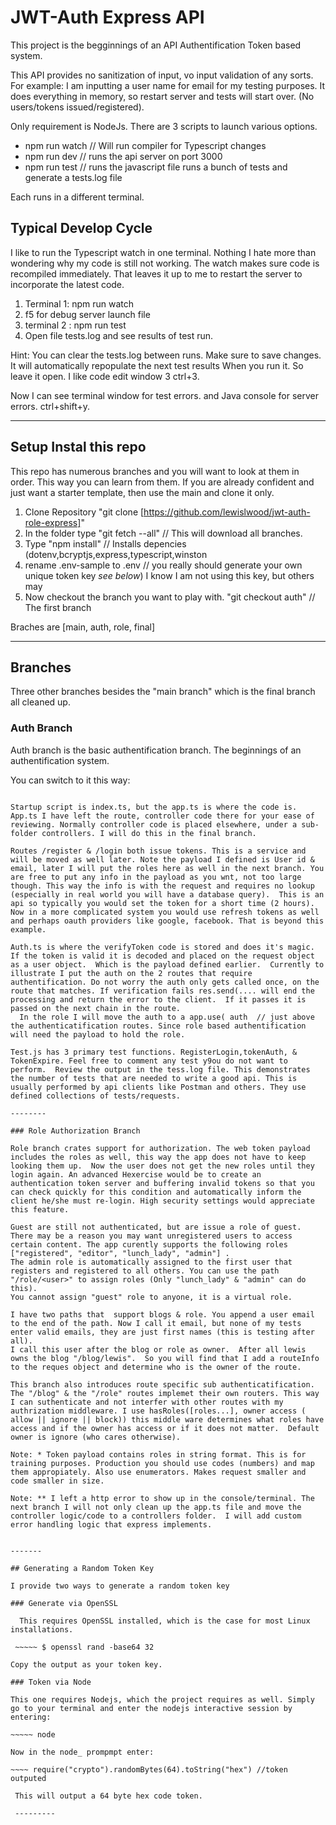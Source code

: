 # JWT-Auth Express API

This project is the begginnings of an API Authentification Token based system.

This API provides no sanitization of input, vo input validation of any sorts.  For example: I am inputting a user name for email for my testing purposes.  It does everything in memory, so restart server and tests will start over. (No users/tokens issued/registered).

 Only requirement is NodeJs. There are 3 scripts to launch various options.

+ npm run watch   // Will run compiler for Typescript changes
+ npm run dev  // runs the api server on port 3000
+ npm run test  // runs the javascript file runs a bunch of tests and generate a tests.log file

Each runs in a different terminal.

## Typical Develop Cycle

I like to run the Typescript watch in one terminal. Nothing I hate more than wondering why my code is still not working.  The watch makes sure code is recompiled immediately. That leaves it up to me to restart the server to incorporate the latest code.

1. Terminal 1: npm run watch
2. f5 for debug server launch file
3. terminal 2 : npm run test
4. Open file tests.log and see results of test run.

 Hint: You can clear the tests.log between runs.  Make sure to save changes. It will automatically repopulate the next test results When you run it. So leave it open. I like code edit window 3 ctrl+3.

 Now I can see terminal window for test errors. and Java console for server errors. ctrl+shift+y.

 -------

## Setup Instal this repo

 This repo has numerous branches and you will want to look at them in order. This way you can learn from them. If you are already confident and just want a starter template, then use the main and clone it only.

 1. Clone Repository "git clone [https://github.com/lewislwood/jwt-auth-role-express]"
 2. In the folder type "git fetch --all" // This will download all branches.
 3. Type "npm install"  // Installs depencies (dotenv,bcryptjs,express,typescript,winston
 4. rename .env-sample to .env  // you really should generate your own unique token key *see below*) I know I am not using this key, but others may
 5. Now checkout the branch you want to play with. "git checkout auth" // The first branch

Braches are [main, auth, role, final]  

-------

## Branches

Three other branches besides the "main branch" which is the final branch all cleaned up.

### Auth Branch

Auth branch is the basic authentification branch. The beginnings of an authentification system.

You can switch to it this way:

~~~~ git checkout auth

Startup script is index.ts, but the app.ts is where the code is.  App.ts I have left the route, controller code there for your ease of reviewing. Normally controller code is placed elsewhere, under a sub-folder controllers. I will do this in the final branch.

Routes /register & /login both issue tokens. This is a service and will be moved as well later. Note the payload I defined is User id & email, later I will put the roles here as well in the next branch. You are free to put any info in the payload as you wnt, not too large though. This way the info is with the request and requires no lookup (especially in real world you will have a database query).  This is an api so typically you would set the token for a short time (2 hours).  Now in a more complicated system you would use refresh tokens as well and perhaps oauth providers like google, facebook. That is beyond this example.

Auth.ts is where the verifyToken code is stored and does it's magic.  If the token is valid it is decoded and placed on the request object as a user object.  Which is the payload defined earlier.  Currently to illustrate I put the auth on the 2 routes that require authentification. Do not worry the auth only gets called once, on the route that matches. If verification fails res.send(.... will end the processing and return the error to the client.  If it passes it is passed on the next chain in the route. 
  In the role I will move the auth to a app.use( auth  // just above the authenticatification routes. Since role based authentification will need the payload to hold the role.

Test.js has 3 primary test functions. RegisterLogin,tokenAuth, & TokenExpire. Feel free to comment any test y9ou do not want to perform.  Review the output in the tess.log file. This demonstrates the number of tests that are needed to write a good api. This is usually performed by api clients like Postman and others. They use defined collections of tests/requests.

--------

### Role Authorization Branch

Role branch crates support for authorization. The web token payload includes the roles as well, this way the app does not have to keep looking them up.  Now the user does not get the new roles until they login again. An advanced Hexercise would be to create an authentication token server and buffering invalid tokens so that you can check quickly for this condition and automatically inform the client he/she must re-login. High security settings would appreciate this feature.

Guest are still not authenticated, but are issue a role of guest. There may be a reason you may want unregistered users to access certain content. The app curently supports the following roles ["registered", "editor", "lunch_lady", "admin"] .
The admin role is automatically assigned to the first user that registers and registered to all others. You can use the path "/role/<user>" to assign roles (Only "lunch_lady" & "admin" can do this).
You cannot assign "guest" role to anyone, it is a virtual role.

I have two paths that  support blogs & role. You append a user email to the end of the path. Now I call it email, but none of my tests enter valid emails, they are just first names (this is testing after all).
I call this user after the blog or role as owner.  After all lewis owns the blog "/blog/lewis".  So you will find that I add a routeInfo to the reques object and determine who is the owner of the route.

This branch also introduces route specific sub authenticatification. The "/blog" & the "/role" routes implemet their own routers. This way I can suthenticate and not interfer with other routes with my authrization middleware. I use hasRoles([roles...], owner access ( allow || ignore || block)) this middle ware determines what roles have access and if the owner has access or if it does not matter.  Default owner is ignore (who cares otherwise).

Note: * Token payload contains roles in string format. This is for training purposes. Production you should use codes (numbers) and map them appropiately. Also use enumerators. Makes request smaller and code smaller in size.

Note: ** I left a http error to show up in the console/terminal. The next branch I will not only clean up the app.ts file and move the controller logic/code to a controllers folder.  I will add custom error handling logic that express implements.


-------

## Generating a Random Token Key

I provide two ways to generate a random token key

### Generate via OpenSSL

  This requires OpenSSL installed, which is the case for most Linux installations.

 ~~~~~ $ openssl rand -base64 32

Copy the output as your token key.

### Token via Node

This one requires Nodejs, which the project requires as well. Simply go to your terminal and enter the nodejs interactive session by entering:

~~~~~ node

Now in the node_ prompmpt enter:

~~~~ require("crypto").randomBytes(64).toString("hex") //token outputed

 This will output a 64 byte hex code token.

 ---------
